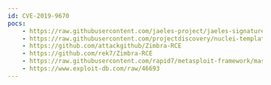 ```yaml
---
id: CVE-2019-9670
pocs:
    - https://raw.githubusercontent.com/jaeles-project/jaeles-signatures/master/cves/zimbra-rce-cve-2019-9670.yaml
    - https://raw.githubusercontent.com/projectdiscovery/nuclei-templates/master/cves/CVE-2019-9670.yaml
    - https://github.com/attackgithub/Zimbra-RCE
    - https://github.com/rek7/Zimbra-RCE
    - https://raw.githubusercontent.com/rapid7/metasploit-framework/master/modules/exploits/linux/http/zimbra_xxe_rce.rb
    - https://www.exploit-db.com/raw/46693
---
```

